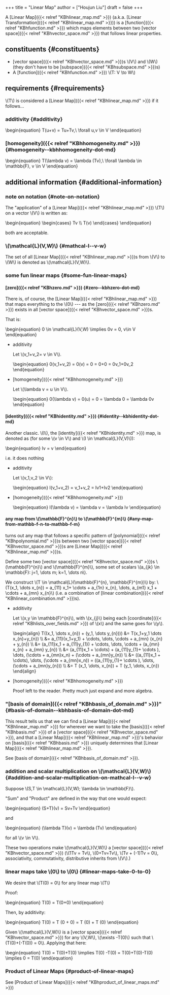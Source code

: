 +++
title = "Linear Map"
author = ["Houjun Liu"]
draft = false
+++

A [Linear Map]({{< relref "KBhlinear_map.md" >}}) (a.k.a. [Linear Transformation]({{< relref "KBhlinear_map.md" >}})) is a [function]({{< relref "KBhfunction.md" >}}) which maps elements between two [vector space]({{< relref "KBhvector_space.md" >}}) that follows linear properties.


## constituents {#constituents}

-   [vector space]({{< relref "KBhvector_space.md" >}})s \\(V\\) and \\(W\\) (they <span class="underline">don't</span> have to be [subspace]({{< relref "KBhsubspace.md" >}})s)
-   A [function]({{< relref "KBhfunction.md" >}}) \\(T: V \to W\\)


## requirements {#requirements}

\\(T\\) is considered a [Linear Map]({{< relref "KBhlinear_map.md" >}}) if it follows...


### additivity {#additivity}

\begin{equation}
T(u+v) = Tu+Tv,\ \forall u,v \in V
\end{equation}


### [homogeneity]({{< relref "KBhhomogeneity.md" >}}) {#homogeneity--kbhhomogeneity-dot-md}

\begin{equation}
T(\lambda v) = \lambda (Tv),\ \forall \lambda \in \mathbb{F}, v \in V
\end{equation}


## additional information {#additional-information}


### note on notation {#note-on-notation}

The "application" of a [Linear Map]({{< relref "KBhlinear_map.md" >}}) \\(T\\) on a vector \\(V\\) is written as:

\begin{equation}
\begin{cases}
Tv \\\\
T(v)
\end{cases}
\end{equation}

both are acceptable.


### \\(\mathcal{L}(V,W)\\) {#mathcal-l--v-w}

The set of all [Linear Map]({{< relref "KBhlinear_map.md" >}})s from \\(V\\) to \\(W\\) is denoted as \\(\mathcal{L}(V,W)\\).


### some fun linear maps {#some-fun-linear-maps}


#### [zero]({{< relref "KBhzero.md" >}}) {#zero--kbhzero-dot-md}

There is, of course, the [Linear Map]({{< relref "KBhlinear_map.md" >}}) that maps everything to the \\(0\\) --- as the [zero]({{< relref "KBhzero.md" >}}) exists in all [vector space]({{< relref "KBhvector_space.md" >}})s.

That is:

\begin{equation}
0 \in \mathcal{L}(V,W) \implies 0v = 0, v\in V
\end{equation}

<!--list-separator-->

-  additivity

    Let \\(v\_1+v\_2= v \in V\\).

    \begin{equation}
    0(v\_1+v\_2) = 0(v) = 0 = 0+0 = 0v\_1+0v\_2
    \end{equation}

<!--list-separator-->

-  [homogeneity]({{< relref "KBhhomogeneity.md" >}})

    Let \\(\lambda v = u \in V\\).

    \begin{equation}
    0(\lambda v) = 0(u) = 0 = \lambda 0 = \lambda 0v
    \end{equation}


#### [identity]({{< relref "KBhidentity.md" >}}) {#identity--kbhidentity-dot-md}

Another classic. \\(I\\), the [identity]({{< relref "KBhidentity.md" >}}) map, is denoted as (for some \\(v \in V\\) and \\(I \in \mathcal{L}(V,V)\\)):

\begin{equation}
Iv = v
\end{equation}

i.e. it does nothing

<!--list-separator-->

-  additivity

    Let \\(v\_1,v\_2 \in V\\):

    \begin{equation}
    I(v\_1+v\_2) = v\_1+v\_2 = Iv1+Iv2
    \end{equation}

<!--list-separator-->

-  [homogeneity]({{< relref "KBhhomogeneity.md" >}})

    \begin{equation}
    I(\lambda v) = \lambda v = \lambda Iv
    \end{equation}


#### any map from \\(\mathbb{F}^{n}\\) to \\(\mathbb{F}^{m}\\) {#any-map-from-mathbb-f-n-to-mathbb-f-m}

turns out any map that follows a specific pattern of [polynomial]({{< relref "KBhpolynomial.md" >}})s between two [vector space]({{< relref "KBhvector_space.md" >}})s are [Linear Map]({{< relref "KBhlinear_map.md" >}})s.

Define some two [vector space]({{< relref "KBhvector_space.md" >}})s \\(\mathbb{F}^{n}\\) and \\(\mathbb{F}^{m}\\), some set of scalars \\(a\_{jk} \in \mathbb{F}: j=1, \dots m; k=1, \dots n\\).

We construct \\(T \in \mathcal{L}(\mathbb{F}^{n}, \mathbb{F}^{m})\\) by: \\(T(x\_1, \dots x\_{n}) = a\_{11} x\_1+ \cdots + a\_{1n} x\_{n}, \dots, a\_{m1} x\_1 + \cdots + a\_{mn} x\_{n}\\) (i.e. a combination of [linear combination]({{< relref "KBhlinear_combination.md" >}})s).

<!--list-separator-->

-  additivity

    Let \\(x,y \in \mathbb{F}^{n}\\), with \\(x\_{j}\\) being each [coordinate]({{< relref "KBhlists_over_fields.md" >}}) of \\(x\\) and the same goes for \\(y\\).

    \begin{align}
    T((x\_1, \dots x\_{n}) + (y\_1, \dots y\_{n}))) &= T(x\_1+y\_1 \dots x\_{n}+y\_{n})  \\\\
    &= a\_{11}(x\_1+y\_1) + \cdots, \dots, \cdots + a\_{mn} (x\_{n} + y\_{n})  \\\\
    &= (a\_{11}x\_1 + a\_{11}y\_{1}) + \cdots, \dots, \cdots + (a\_{mn} x\_{n} + a\_{mn} y\_{n})  \\\\
    &= (a\_{11}x\_1 + \cdots) + (a\_{11}y\_{1}+ \cdots ), \dots, (\cdots + a\_{mn}x\_n) + (\cdots + a\_{mn}y\_{n}) \\\\
    &= ((a\_{11}x\_1 + \cdots), \dots, (\cdots + a\_{mn}x\_n)) =  ((a\_{11}y\_{1}+ \cdots ), \dots,(\cdots + a\_{mn}y\_{n}))   \\\\
    &= T (x\_1, \dots, x\_{n}) + T (y\_1, \dots, x\_{n})
    \end{align}

<!--list-separator-->

-  [homogeneity]({{< relref "KBhhomogeneity.md" >}})

    Proof left to the reader. Pretty much just expand and more algebra.


### "[basis of domain]({{< relref "KBhbasis_of_domain.md" >}})" {#basis-of-domain--kbhbasis-of-domain-dot-md}

This result tells us that we can find a [Linear Map]({{< relref "KBhlinear_map.md" >}}) for wherever we want to take the [basis]({{< relref "KBhbasis.md" >}}) of a [vector space]({{< relref "KBhvector_space.md" >}}), and that a [Linear Map]({{< relref "KBhlinear_map.md" >}})'s behavior on [basis]({{< relref "KBhbasis.md" >}}) uniquely determines that [Linear Map]({{< relref "KBhlinear_map.md" >}}).

See [basis of domain]({{< relref "KBhbasis_of_domain.md" >}}).


### addition and scalar multiplication on \\(\mathcal{L}(V,W)\\) {#addition-and-scalar-multiplication-on-mathcal-l--v-w}

Suppose \\(S,T \in \mathcal{L}(V,W); \lambda \in \mathbb{F}\\).

"Sum" and "Product" are defined in the way that one would expect:

\begin{equation}
(S+T)(v) = Sv+Tv
\end{equation}

and

\begin{equation}
(\lambda T)(v) = \lambda (Tv)
\end{equation}

for all \\(v \in V\\).

These two operations make \\(\mathcal{L}(V,W)\\) a [vector space]({{< relref "KBhvector_space.md" >}}) (\\(1Tv = Tv\\), \\(0+Tv=Tv\\), \\(Tv + (-1)Tv = 0\\), associativity, commutativity, distributive inherits from \\(V\\).)


### linear maps take \\(0\\) to \\(0\\) {#linear-maps-take-0-to-0}

We desire that \\(T(0) = 0\\) for any linear map \\(T\\)

Proof:

\begin{equation}
T(0) = T(0+0)
\end{equation}

Then, by additivity:

\begin{equation}
T(0) = T (0 + 0) = T (0) + T (0)
\end{equation}

Given \\(\mathcal{L}(V,W)\\) is a [vector space]({{< relref "KBhvector_space.md" >}}) for any \\(V,W\\), \\(\exists -T(0)\\) such that \\(T(0)+(-T(0)) = 0\\). Applying that here:

\begin{equation}
T(0) = T(0)+T(0) \implies T(0) -T(0) = T(0)+T(0)-T(0) \implies 0 = T(0)
\end{equation}


### Product of Linear Maps {#product-of-linear-maps}

See [Product of Linear Maps]({{< relref "KBhproduct_of_linear_maps.md" >}})